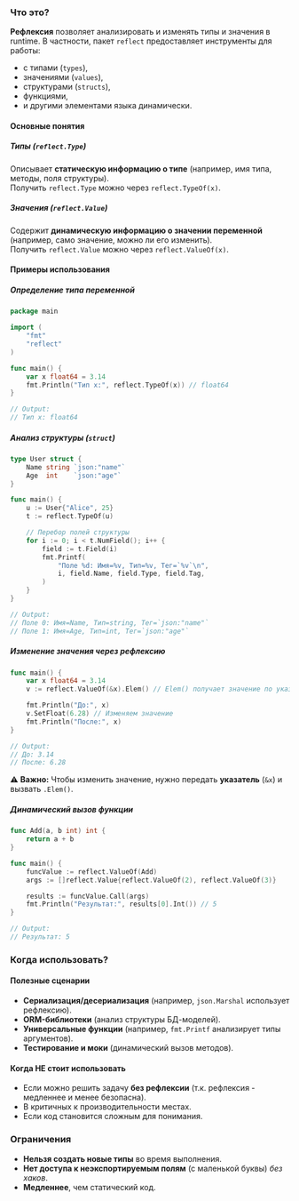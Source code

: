 ### Что это?

**Рефлексия** позволяет анализировать и изменять типы и значения в runtime.
В частности, пакет `reflect` предоставляет инструменты для работы:
- с типами (`types`), 
- значениями (`values`), 
- структурами (`structs`), 
- функциями,
- и другими элементами языка динамически.

#### Основные понятия

##### Типы (`reflect.Type`)

Описывает **статическую информацию о типе** (например, имя типа, методы, поля структуры).  
Получить `reflect.Type` можно через `reflect.TypeOf(x)`.

##### Значения (`reflect.Value`)

Содержит **динамическую информацию о значении переменной** (например, само значение, можно ли его изменить).  
Получить `reflect.Value` можно через `reflect.ValueOf(x)`.

#### Примеры использования

##### Определение типа переменной

```go
package main

import (
	"fmt"
	"reflect"
)

func main() {
	var x float64 = 3.14
	fmt.Println("Тип x:", reflect.TypeOf(x)) // float64
}

// Output:
// Тип x: float64
```

##### Анализ структуры (`struct`)

```go
type User struct {
	Name string `json:"name"`
	Age  int    `json:"age"`
}

func main() {
	u := User{"Alice", 25}
	t := reflect.TypeOf(u)

	// Перебор полей структуры
	for i := 0; i < t.NumField(); i++ {
		field := t.Field(i)
		fmt.Printf(
			"Поле %d: Имя=%v, Тип=%v, Тег=`%v`\n",
			i, field.Name, field.Type, field.Tag,
		)
	}
}

// Output:
// Поле 0: Имя=Name, Тип=string, Тег=`json:"name"`
// Поле 1: Имя=Age, Тип=int, Тег=`json:"age"`
```

##### Изменение значения через рефлексию

```go
func main() {
	var x float64 = 3.14
	v := reflect.ValueOf(&x).Elem() // Elem() получает значение по указателю

	fmt.Println("До:", x)
	v.SetFloat(6.28) // Изменяем значение
	fmt.Println("После:", x)
}

// Output:
// До: 3.14
// После: 6.28
```

⚠️ **Важно:** Чтобы изменить значение, нужно передать **указатель** (`&x`) и вызвать `.Elem()`.

##### Динамический вызов функции

```go
func Add(a, b int) int {
	return a + b
}

func main() {
	funcValue := reflect.ValueOf(Add)
	args := []reflect.Value{reflect.ValueOf(2), reflect.ValueOf(3)}

	results := funcValue.Call(args)
	fmt.Println("Результат:", results[0].Int()) // 5
}

// Output:
// Результат: 5
```

### Когда использовать?

#### Полезные сценарии

- **Сериализация/десериализация** (например, `json.Marshal` использует рефлексию).
- **ORM-библиотеки** (анализ структуры БД-моделей).
- **Универсальные функции** (например, `fmt.Printf` анализирует типы аргументов).
- **Тестирование и моки** (динамический вызов методов).

#### Когда НЕ стоит использовать

- Если можно решить задачу **без рефлексии** (т.к. рефлексия - медленнее и менее безопасна).
- В критичных к производительности местах.
- Если код становится сложным для понимания.

### Ограничения

- **Нельзя создать новые типы** во время выполнения.
- **Нет доступа к неэкспортируемым полям** (с маленькой буквы) *без хаков*.
- **Медленнее**, чем статический код.
